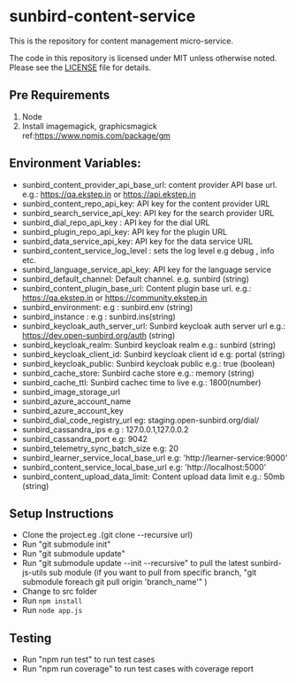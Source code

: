 # sunbird-content-service

This is the repository for content management micro-service.

The code in this repository is licensed under MIT unless otherwise noted. Please see the [LICENSE](https://github.com/project-sunbird/sunbird-content-service/blob/master/LICENSE) file for details.

## Pre Requirements
1. Node
2. Install imagemagick, graphicsmagick ref:https://www.npmjs.com/package/gm

## Environment Variables:
* sunbird_content_provider_api_base_url: content provider API base url. e.g.: https://qa.ekstep.in or https://api.ekstep.in
* sunbird_content_repo_api_key:  API key for the  content provider URL
* sunbird_search_service_api_key:  API key for the  search provider URL
* sunbird_dial_repo_api_key : API key for the dial URL
* sunbird_plugin_repo_api_key: API key for the plugin URL 
* sunbird_data_service_api_key: API key for the data service URL
* sunbird_content_service_log_level : sets the log level e.g debug , info etc.
* sunbird_language_service_api_key: API key for the language service 
* sunbird_default_channel: Default channel. e.g. sunbird (string)  
* sunbird_content_plugin_base_url: Content plugin base url. e.g.: https://qa.ekstep.in or https://community.ekstep.in
* sunbird_environment: e.g : sunbird.env (string)
* sunbird_instance : e.g : sunbird.ins(string)
* sunbird_keycloak_auth_server_url: Sunbird keycloak auth server url e.g.: https://dev.open-sunbird.org/auth (string)
* sunbird_keycloak_realm: Sunbird keycloak realm e.g.: sunbird (string)
* sunbird_keycloak_client_id: Sunbird keycloak client id e.g: portal (string)
* sunbird_keycloak_public: Sunbird keycloak public e.g.: true (boolean)
* sunbird_cache_store: Sunbird cache store e.g.: memory (string)
* sunbird_cache_ttl: Sunbird cachec time to live e.g.: 1800(number)
* sunbird_image_storage_url
* sunbird_azure_account_name 
* sunbird_azure_account_key 
* sunbird_dial_code_registry_url eg: staging.open-sunbird.org/dial/
* sunbird_cassandra_ips  e.g : 127.0.0.1,127.0.0.2
* sunbird_cassandra_port e.g: 9042
* sunbird_telemetry_sync_batch_size e.g: 20
* sunbird_learner_service_local_base_url e.g: 'http://learner-service:9000'
* sunbird_content_service_local_base_url e.g: 'http://localhost:5000'
* sunbird_content_upload_data_limit: Content upload data limit e.g.: 50mb (string)

## Setup Instructions
* Clone the project.eg .(git clone --recursive  url)
* Run "git submodule init"
* Run "git submodule update"
* Run "git submodule update --init --recursive" to pull the latest sunbird-js-utils sub module (if you want to pull from specific branch, "git submodule foreach git pull origin 'branch_name'" )
* Change to src folder
* Run `npm install`
* Run `node app.js`

## Testing
* Run "npm run test" to run test cases
* Run "npm run coverage" to run test cases with coverage report


